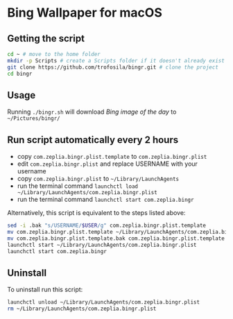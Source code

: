 # Bing Wallpaper for macOS

## Getting the script
```bash
cd ~ # move to the home folder
mkdir -p Scripts # create a Scripts folder if it doesn't already exist
git clone https://github.com/trofosila/bingr.git # clone the project
cd bingr
```

## Usage
Running `./bingr.sh` will download *Bing image of the day* to `~/Pictures/bingr/`

## Run script automatically every 2 hours
- copy `com.zeplia.bingr.plist.template` to `com.zeplia.bingr.plist`
- edit `com.zeplia.bingr.plist` and replace USERNAME with your username
- copy `com.zeplia.bingr.plist` to `~/Library/LaunchAgents`
- run the terminal command `launchctl load ~/Library/LaunchAgents/com.zeplia.bingr.plist`
- run the terminal command `launchctl start com.zeplia.bingr`

Alternatively, this script is equivalent to the steps listed above:
```bash
sed -i .bak "s/USERNAME/$USER/g" com.zeplia.bingr.plist.template
mv com.zeplia.bingr.plist.template ~/Library/LaunchAgents/com.zeplia.bingr.plist
mv com.zeplia.bingr.plist.template.bak com.zeplia.bingr.plist.template
launchctl start ~/Library/LaunchAgents/com.zeplia.bingr.plist
launchctl start com.zeplia.bingr
```

## Uninstall
To uninstall run this script:
```bash
launchctl unload ~/Library/LaunchAgents/com.zeplia.bingr.plist
rm ~/Library/LaunchAgents/com.zeplia.bingr.plist
```